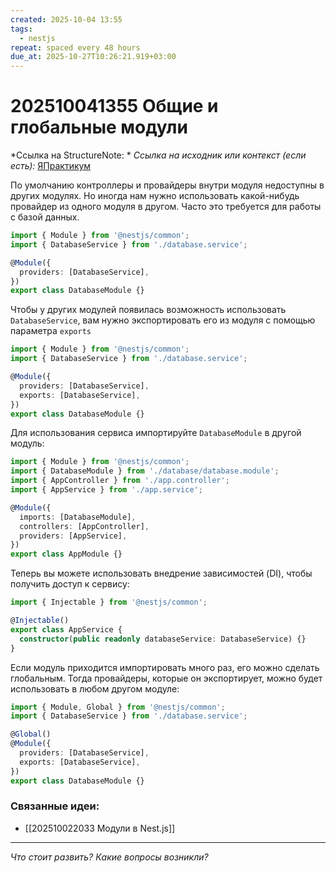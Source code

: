```yaml
---
created: 2025-10-04 13:55
tags:
  - nestjs
repeat: spaced every 48 hours
due_at: 2025-10-27T10:26:21.919+03:00
---
```

# 202510041355 Общие и глобальные модули

*Ссылка на StructureNote: *
*Ссылка на исходник или контекст (если есть):* [ЯПрактикум](https://practicum.yandex.ru/learn/backend-nodejs/courses/a4214ab0-2146-4152-b90e-651bf4c7ca5e/sprints/564244/topics/1df920a3-5c6a-4fcd-884c-0f66136c2b56/lessons/c5752da6-232b-4382-b391-e71e86011c66/)

По умолчанию контроллеры и провайдеры внутри модуля недоступны в других модулях. Но иногда нам нужно использовать какой-нибудь провайдер из одного модуля в другом. Часто это требуется для работы с базой данных.

```ts
import { Module } from '@nestjs/common';
import { DatabaseService } from './database.service';

@Module({
  providers: [DatabaseService],
})
export class DatabaseModule {}
```

Чтобы у других модулей появилась возможность использовать `DatabaseService`, вам нужно экспортировать его из модуля с помощью параметра `exports`

```ts
import { Module } from '@nestjs/common';
import { DatabaseService } from './database.service';

@Module({
  providers: [DatabaseService],
  exports: [DatabaseService],
})
export class DatabaseModule {}
```

Для использования сервиса импортируйте `DatabaseModule` в другой модуль:

```ts
import { Module } from '@nestjs/common';
import { DatabaseModule } from './database/database.module';
import { AppController } from './app.controller';
import { AppService } from './app.service';

@Module({
  imports: [DatabaseModule],
  controllers: [AppController],
  providers: [AppService],
})
export class AppModule {}
```

Теперь вы можете использовать внедрение зависимостей (DI), чтобы получить доступ к сервису:

```ts
import { Injectable } from '@nestjs/common';

@Injectable()
export class AppService {
  constructor(public readonly databaseService: DatabaseService) {}
}
```

Если модуль приходится импортировать много раз, его можно сделать глобальным. Тогда провайдеры, которые он экспортирует, можно будет использовать в любом другом модуле:

```ts
import { Module, Global } from '@nestjs/common';
import { DatabaseService } from './database.service';

@Global()
@Module({
  providers: [DatabaseService],
  exports: [DatabaseService],
})
export class DatabaseModule {}
```

### Связанные идеи:

* [[202510022033 Модули в Nest.js]]

---

*Что стоит развить? Какие вопросы возникли?*
